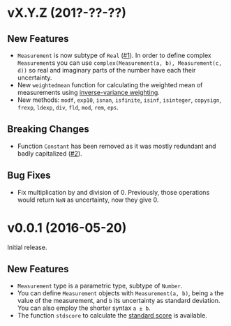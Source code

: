 vX.Y.Z (201?-??-??)
===================

New Features
------------

* `Measurement` is now subtype of `Real`
  ([#1](https://github.com/giordano/Measurements.jl/issues/1)).  In order to
  define complex `Measurement`s you can use `complex(Measurement(a, b),
  Measurement(c, d))` so real and imaginary parts of the number have each their
  uncertainty.
* New `weightedmean` function for calculating the weighted mean of measurements
  using
  [inverse-variance weighting](https://en.wikipedia.org/wiki/Inverse-variance_weighting).
* New methods: `modf`, `exp10`, `isnan`, `isfinite`, `isinf`, `isinteger`,
  `copysign`, `frexp`, `ldexp`, `div`, `fld`, `mod`, `rem`, `eps`.

Breaking Changes
----------------

* Function `Constant` has been removed as it was mostly redundant and badly
  capitalized ([#2](https://github.com/giordano/Measurements.jl/issues/2)).

Bug Fixes
---------

* Fix multiplication by and division of 0.  Previously, those operations would
  return `NaN` as uncertainty, now they give 0.

v0.0.1 (2016-05-20)
===================

Initial release.

New Features
------------

* `Measurement` type is a parametric type, subtype of `Number`.
* You can define `Measurement` objects with `Measurement(a, b)`, being `a` the
  value of the measurement, and `b` its uncertainty as standard deviation.  You
  can also employ the shorter syntax `a ± b`.
* The function `stdscore` to calculate the
  [standard score](https://en.wikipedia.org/wiki/Standard_score) is available.
